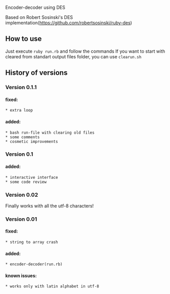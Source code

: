 Encoder-decoder using DES

Based on Robert Sosinski's DES implementation(https://github.com/robertsosinski/ruby-des)

## How to use
Just execute `ruby run.rb` and follow the commands
If you want to start with cleared from standart output files folder, you can use `clearun.sh`

## History of versions

### Version 0.1.1
#### fixed:
	* extra loop
#### added:
	* bash run-file with clearing old files
	* some comments
	* cosmetic improvements
 	

### Version 0.1
#### added:
	* interactive interface
	* some code review

    
### Version 0.02
  Finally works with all the utf-8 characters!    


### Version 0.01

#### fixed: 
    * string to array crash
#### added:
    * encoder-decoder(run.rb)
#### known issues:
    * works only with latin alphabet in utf-8
